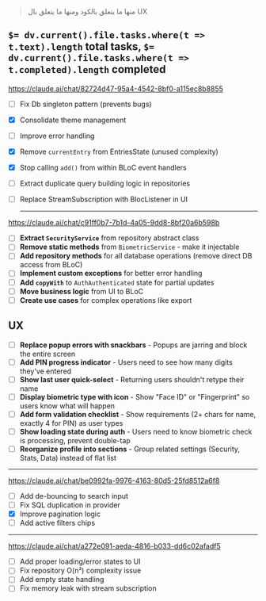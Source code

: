 

> منها ما يتعلق بالكود ومنها ما يتعلق بال UX

`$= dv.current().file.tasks.where(t => t.text).length` total tasks, `$= dv.current().file.tasks.where(t => t.completed).length` completed
---

https://claude.ai/chat/82724d47-95a4-4542-8bf0-a115ec8b8855

- [ ] Fix Db singleton pattern (prevents bugs)
- [x] Consolidate theme management
- [ ] Improve error handling
- [x] Remove `currentEntry` from EntriesState (unused complexity)
- [x] Stop calling `add()` from within BLoC event handlers
- [ ] Extract duplicate query building logic in repositories
- [ ] Replace StreamSubscription with BlocListener in UI  

   ---
https://claude.ai/chat/c91ff0b7-7b1d-4a05-9dd8-8bf20a6b598b

- [ ] **Extract `SecurityService`** from repository abstract class
- [ ] **Remove static methods** from `BiometricService` - make it injectable
- [ ] **Add repository methods** for all database operations (remove direct DB access from BLoC)
- [ ] **Implement custom exceptions** for better error handling
- [ ] **Add `copyWith`** to `AuthAuthenticated` state for partial updates
- [ ] **Move business logic** from UI to BLoC
- [ ] **Create use cases** for complex operations like export

## UX
- [ ] **Replace popup errors with snackbars** - Popups are jarring and block the entire screen
- [ ] **Add PIN progress indicator** - Users need to see how many digits they've entered
- [ ] **Show last user quick-select** - Returning users shouldn't retype their name
- [ ] **Display biometric type with icon** - Show "Face ID" or "Fingerprint" so users know what will happen
- [ ] **Add form validation checklist** - Show requirements (2+ chars for name, exactly 4 for PIN) as user types
- [ ] **Show loading state during auth** - Users need to know biometric check is processing, prevent double-tap
- [ ] **Reorganize profile into sections** - Group related settings (Security, Stats, Data) instead of flat list

---
https://claude.ai/chat/be0992fa-9976-4163-80d5-25fd8512a6f8

- [ ] Add de-bouncing to search input
- [ ] Fix SQL duplication in provider
- [x] Improve pagination logic
- [ ] Add active filters chips

---
https://claude.ai/chat/a272e091-aeda-4816-b033-dd6c02afadf5

- [ ] Add proper loading/error states to UI
- [ ] Fix repository O(n²) complexity issue
- [ ] Add empty state handling
- [ ] Fix memory leak with stream subscription